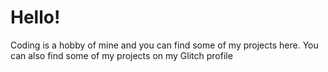 # Hello!

Coding is a hobby of mine and you can find some of my projects here. You can also find some of my projects on my Glitch profile
